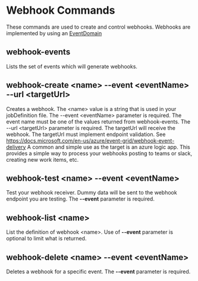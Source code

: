 # Webhook Commands</br>

These commands are used to create and control webhooks. Webhooks are implemented by using an [EventDomain](https://docs.microsoft.com/en-us/azure/event-grid/event-domains)

## webhook-events</br>

Lists the set of events which will generate webhooks.

## webhook-create \<name\> --event \<eventName\> --url \<targetUrl\></br>

Creates a webhook. The \<name\> value is a string that is used in your jobDefinition file.
The --event \<eventName\> parameter is required. The event name must be one of the values returned from webhook-events.
The --url \<targetUrl\> parameter is required. The targetUrl will receive the webhook. The targetUrl must implement endpoint validation. See https://docs.microsoft.com/en-us/azure/event-grid/webhook-event-delivery
A common and simple use as the target is an azure logic app. This provides a simple way to process your webhooks posting to teams or slack, creating new work items, etc.

## webhook-test \<name\> --event \<eventName\></br>

Test your webhook receiver. Dummy data will be sent to the webhook endpoint you are testing.
The **--event** parameter is required.

## webhook-list \<name\></br>

List the definition of webhook \<name\>.
Use of **--event** parameter is optional to limit what is returned.

## webhook-delete \<name\> --event \<eventName\></br>

Deletes a webhook for a specific event.
The **--event** parameter is required.